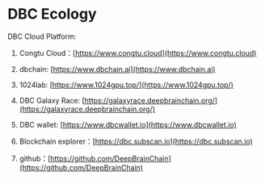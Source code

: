 # DBC Ecology

DBC Cloud Platform:

1. Congtu Cloud：[https://www.congtu.cloud](https://www.congtu.cloud)

2. dbchain: [https://www.dbchain.ai](https://www.dbchain.ai)

3. 1024lab: [https://www.1024gpu.top/](https://www.1024gpu.top/)

4. DBC Galaxy Race: [https://galaxyrace.deepbrainchain.org/](https://galaxyrace.deepbrainchain.org/)

5. DBC wallet: [https://www.dbcwallet.io](https://www.dbcwallet.io)

6. Blockchain explorer：[https://dbc.subscan.io](https://dbc.subscan.io)

7. github：[https://github.com/DeepBrainChain](https://github.com/DeepBrainChain)
